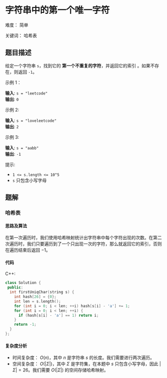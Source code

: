 # 字符串中的第一个唯一字符

难度： 简单

关键词： 哈希表

## 题目描述

给定一个字符串 `s`，找到它的 **第一个不重复的字符**，并返回它的索引 。如果不存在，则返回 `-1`。

示例 1：

**输入**: `s = "leetcode"` <br>
**输出**: `0`

示例 2:

**输入**: `s = "loveleetcode"` <br>
**输出**: `2`

示例 3:

**输入**: `s = "aabb"` <br>
**输出**: `-1`

提示:

* `1 <= s.length <= 10^5`
* `s` 只包含小写字母

## 题解

### 哈希表

#### 思路及算法

在第一次遍历时，我们使用哈希映射统计出字符串中每个字符出现的次数。在第二次遍历时，我们只要遍历到了一个只出现一次的字符，那么就返回它的索引，否则在遍历结束后返回 $−1$。

#### 代码

C++:
```cpp
class Solution {
 public:
  int firstUniqChar(string s) {
    int hash[26] = {0};
    int len = s.length();
    for (int i = 0; i < len; ++i) hash[s[i] - 'a'] += 1;
    for (int i = 0; i < len; ++i) {
      if (hash[s[i] - 'a'] == 1) return i;
    }
    return -1;
  }
};
```

#### 复杂度分析

* 时间复杂度： $O(n)$，其中 $n$ 是字符串 $s$ 的长度。我们需要进行两次遍历。
* 空间复杂度： $O(|\Sigma|)$，其中 $\Sigma$ 是字符集，在本题中 $s$ 只包含小写字母，因此 $|\Sigma| = 26$。我们需要 $O(|\Sigma|)$ 的空间存储哈希映射。